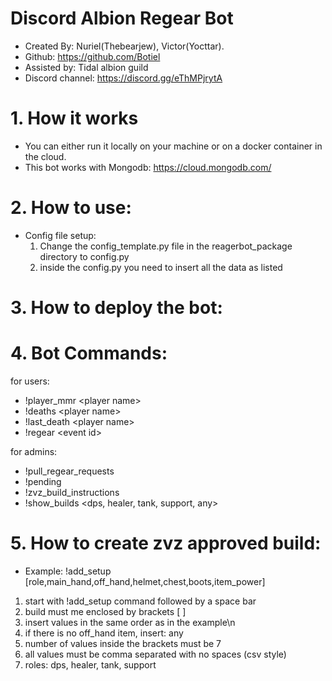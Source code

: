 # Discord Albion Regear Bot

- Created By: Nuriel(Thebearjew), Victor(Yocttar).
- Github: https://github.com/Botiel
- Assisted by: Tidal albion guild
- Discord channel: https://discord.gg/eThMPjrytA

# 1. How it works

  - You can either run it locally on your machine or on a docker container in the cloud.
  - This bot works with Mongodb: https://cloud.mongodb.com/

# 2. How to use:

- Config file setup:
    1. Change the config_template.py file in the reagerbot_package directory to config.py
    2. inside the config.py you need to insert all the data as listed

# 3. How to deploy the bot:


# 4. Bot Commands:

for users:
  - !player_mmr \<player name>
  - !deaths \<player name>
  - !last_death \<player name>
  - !regear \<event id>


for admins:
  - !pull_regear_requests
  - !pending
  - !zvz_build_instructions
  - !show_builds \<dps, healer, tank, support, any>

# 5. How to create zvz approved build:

  - Example: !add_setup [role,main_hand,off_hand,helmet,chest,boots,item_power]
  1. start with !add_setup command followed by a space bar
  2. build must me enclosed by brackets [ ]
  3. insert values in the same order as in the example\n
  4. if there is no off_hand item, insert: any
  5. number of values inside the brackets must be 7
  6. all values must be comma separated with no spaces (csv style)
  7. roles: dps, healer, tank, support



